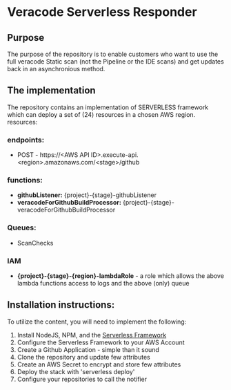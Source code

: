 # Veracode Serverless Responder

## Purpose
The purpose of the repository is to enable customers who want to use the full veracode Static scan (not the Pipeline or the IDE scans) and get updates back in an asynchronious method.

## The implementation
The repository contains an implementation of SERVERLESS framework which can deploy a set of (24) resources in a chosen AWS region.
resources:  

### endpoints: 
  - POST - https://\<AWS API ID\>.execute-api.\<region\>.amazonaws.com/\<stage\>/github
### functions:
  - **githubListener:** {project}-{stage}-githubListener   
  - **veracodeForGithubBuildProcessor:** {project}-{stage}-veracodeForGithubBuildProcessor    
### Queues:
  - ScanChecks
### IAM
  - **{project}-{stage}-{region}-lambdaRole** - a role which allows the above lambda functions access to logs and the above (only) queue
     
       
        
## Installation instructions:
To utilize the content, you will need to implement the following:  
1) Install NodeJS, NPM, and the [Serverless Framework]('https://www.serverless.com/framework/docs/getting-started/' 'Serverless Framework')
2) Configure the Serverless Framework to your AWS Account
3) Create a Github Application - simple than it sound
4) Clone the repository and update few attributes
5) Create an AWS Secret to encrypt and store few attributes 
6) Deploy the stack with 'serverless deploy'
7) Configure your repositories to call the notifier

